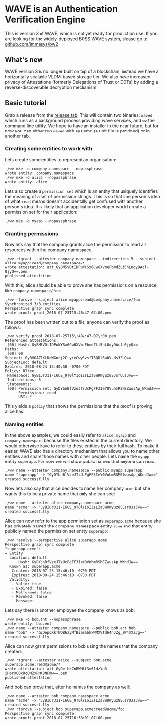 # WAVE is an Authentication Verification Engine

This is version 3 of WAVE, which is not yet ready for production use. If you are looking for the widely-deployed BOSS WAVE system, please go to [github.com/immesys/bw2](https://github.com/immesys/bw2)

## What's new
WAVE version 3 is no longer built on top of a blockchain, instead we have a horizontally scalable VLDM-based storage tier. We also have increased privacy of Attestations (formerly Delegations of Trust or DOTs) by adding a reverse-discoverable decryption mechanism.

## Basic tutorial

Grab a release from the [release tab](https://github.com/immesys/wave/releases). This will contain two binaries: `waved` which runs as a background process providing wave services, and `wv` the command line utility. We hope to have an installer in the near future, but for now you can either run `waved` with systemd (a unit file is provided) or in another tab.

### Creating some entities to work with

Lets create some entities to represent an organisation:

```
./wv mke -o company.namespace --nopassphrase
wrote entity: company.namespace
./wv mke -o alice --nopassphrase
wrote entity: alice
```

Lets also create a `permission set` which is an entity that uniquely identifies the meaning of a set of permission strings. This is so that one person's idea of what `read` means doesn't accidentally get confused with another person's idea. It is likely that an application developer would create a permission set for their application:

```
./wv mke -o myapp --nopassphrase
```

### Granting permissions

Now lets say that the company grants alice the permission to read all resources within the company namespace.

```
./wv rtgrant --attester company.namespace --indirections 5 --subject alice myapp:read@company.namespace/*
wrote attestation: att_GyBM5VDtIDPuWYSx6Cw6XVmeFbmdZLi5hL0qy9Acl-0jyQ==.pem
published attestation
```

With this, alice should be able to prove she has permissions on a resource, like `company.namespace/foo`:

```
./wv rtprove --subject alice myapp:read@company.namespace/foo
Synchronized 3/3 entities
Perspective graph sync complete
wrote proof: proof_2018-07-25T15:48:47-07:00.pem
```

The proof has been written out to a file, anyone can verify the proof as follows:

```
./wv verify proof_2018-07-25T15\:48\:47-07\:00.pem
Referenced attestations:
 [00] Hash: GyBM5VDtIDPuWYSx6Cw6XVmeFbmdZLi5hL0qy9Acl-0jyQ==
Paths:
 [00] 00
Subject: GyBVOAZJXLDqWGncj2C-yieCwy8vsfT8QDl6u0V-ds3Z-Q==
SubjectLoc: default
Expires: 2018-08-24 15:40:58 -0700 PDT
Policy: RTree
 Namespace: GyBIOr311-I6UE_9T0lYIoIZsLZaSWRWyuz8SJsrUJs3vw==
 Indirections: 5
 Statements:
 [00] Permission set: GyDYbnBfVzeJTzUcPgFF3IeY0VuhmRSMEZwusAp_WKndJw==
      Permissions: read
      URI: *
```

This yields a `policy` that shows the permissions that the proof is proving alice has.

### Naming entities

In the above examples, we could easily refer to `alice`, `myapp` and `company.namespace` because the files existed in the current directory. We would otherwise have to refer to these entities by their full hash. To make it easier, WAVE also has a directory mechanism that allows you to name other entities and share those names with other people. Lets name the `myapp` entity `superapp`. For now we will show public names that anyone can read:

```
./wv name --attester company.namespace --public myapp superapp
name "superapp" -> "GyDYbnBfVzeJTzUcPgFF3IeY0VuhmRSMEZwusAp_WKndJw==" created successfully
```

Now lets also say that alice decides to name her company `acme` but she wants this to be a private name that only she can see:

```
./wv name --attester alice company.namespace acme
name "acme" -> "GyBIOr311-I6UE_9T0lYIoIZsLZaSWRWyuz8SJsrUJs3vw==" created successfully
```

Alice can now refer to the app permission set as `superapp.acme` because she has privately named the company namespace entity `acme` and that entity publicly named the permission set entity `superapp`:

```
./wv resolve --perspective alice superapp.acme
Perspective graph sync complete
"superapp.acme":
= Entity
  Location: default
      Hash: GyDYbnBfVzeJTzUcPgFF3IeY0VuhmRSMEZwusAp_WKndJw==
  Known as: superapp.acme
   Created: 2018-07-25 15:46:10 -0700 PDT
   Expires: 2018-08-24 15:46:10 -0700 PDT
  Validity:
   - Valid: true
   - Expired: false
   - Malformed: false
   - Revoked: false
   - Message:
```

Lets say there is another employee the company knows as bob:

```
./wv mke -o bob.ent --nopassphrase
wrote entity: bob.ent
./wv name --attester company.namespace --public bob.ent bob
name "bob" -> "GyDepqXkTWQB6zyMfBi6ZabkkWMXVTd64nJZg_9W4mXZJg==" created successfully
```

Alice can now grant permissions to bob using the names that the company created:

```
./wv rtgrant --attester alice --subject bob.acme superapp.acme:read@acme/*
wrote attestation: att_GyDe_hk7nBWHft3m61dzYa3-iHorXCDxRc0MZxRMX8NFmw==.pem
published attestation
```

And bob can prove that, after he names the company as well:

```
./wv name --attester bob company.namespace acme
name "acme" -> "GyBIOr311-I6UE_9T0lYIoIZsLZaSWRWyuz8SJsrUJs3vw==" created successfully
./wv rtprove --subject bob superapp.acme:read@acme/foo
Perspective graph sync complete
wrote proof: proof_2018-07-25T16:33:01-07:00.pem
```
